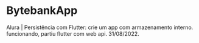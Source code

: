 # BytebankApp
Alura | Persistência com Flutter: crie um app com armazenamento interno. 
funcionando, partiu flutter com web api. 31/08/2022.
